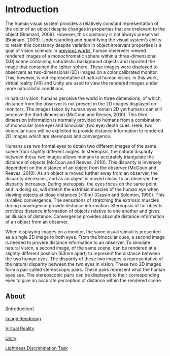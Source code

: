 # Introduction
The human visual system provides a relatively constant representation of the color of an object despite changes in properties that are irrelevant to the object 
(Brainard, 2009). However, this constancy is not always preserved (Brainard, 2009). Understanding and quantifying the visual system’s ability to retain this 
constancy despite variation in object irrelevant properties is a goal of vision science. In 
[previous works](https://github.com/BrainardLab/VirtualWorldPsychophysics), human observers viewed rendered images of a monochromatic 
sphere within a three-dimensional (3D) scene containing naturalistic background objects and reported the image that contained the lighter sphere. These images were 
displayed to observers as two-dimensional (2D) images on a color calibrated monitor. This, however, is not representative of natural human vision. In this work, virtual 
reality (VR) and Unity are used to view the rendered images under more naturalistic conditions. 

In natural vision, humans perceive the world in three dimensions, of which, distance from the observer is not present in the 2D images displayed on monitors. The 
images taken by human eyes remain 2D yet humans can still perceive the third dimension (McCoun and Reeves, 2010). This third dimension information is normally 
provided to humans from a combination of monocular (one eye) and binocular (two eye) depth cues. Here, two binocular cues will be exploited to provide distance 
information to rendered 2D images which are stereopsis and convergence. 

Humans use two frontal eyes to obtain two different images of the same scene from slightly different angles. In stereopsis, the natural disparity between 
these two images allows humans to accurately triangulate the distance of objects (McCoun and Reeves, 2010). This disparity is inversely dependent on the distance 
of an object from the observer (McCoun and Reeves, 2010). As an object is moved further away from an observer, the disparity decreases, and as an object is moved 
closer to an observer, the disparity increases. During stereopsis, the eyes focus on the same point, and in doing so, will stretch the extrinsic muscles of the human 
eye when viewing objects at close distances (<10m) (Cassin and Solomon, 1990). This is called convergence. The sensations of stretching the extrinsic muscles during 
convergence provide distance information. Stereopsis of far objects provides distance information of objects relative to one another and gives an illusion of distance. 
Convergence provides absolute distance information of an object from an observer.

When displaying images on a monitor, the same visual stimuli is presented as a single 2D image to both eyes. From the binocular cues, a second image is needed to 
provide distance information to an observer. To simulate natural vision, a second image, of the same scene, can be rendered at a slightly different 
position (63mm apart) to represent the distance between the two human eyes. The disparity of these two images is representative of the natural disparity between 
the two eyes in vision. These two 2D images form a pair called stereoscopic pairs. These pairs represent what the human eyes see. The stereoscopic pairs can be 
displayed to their corresponding eyes to give an accurate perception of distance within the rendered scene.

## About
[Introduction]

[Image Rendering](/Documentation/Image%20Rendering.md)

[Virtual Reality](/Documentation/Virtual%20Reality.md)

[Unity](/Documentation/Unity.md)

[Lightness Discrimination Task](Documentation/Lightness%20Discrimination%20Task.md)
